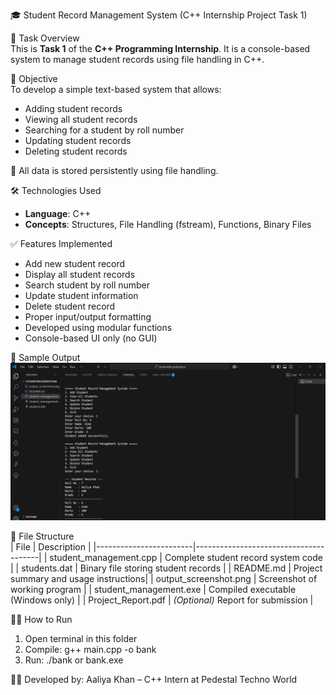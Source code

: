🎓 Student Record Management System (C++ Internship Project Task 1)

📌 Task Overview  
This is **Task 1** of the **C++ Programming Internship**. It is a console-based system to manage student records using file handling in C++.

🎯 Objective  
To develop a simple text-based system that allows:

- Adding student records  
- Viewing all student records  
- Searching for a student by roll number  
- Updating student records  
- Deleting student records  

📁 All data is stored persistently using file handling.

🛠️ Technologies Used  
- **Language**: C++  
- **Concepts**: Structures, File Handling (fstream), Functions, Binary Files  

✅ Features Implemented  
- Add new student record  
- Display all student records  
- Search student by roll number  
- Update student information  
- Delete student record  
- Proper input/output formatting  
- Developed using modular functions  
- Console-based UI only (no GUI)  

📸 Sample Output  
![Output Screenshot](output_sc.png)

📂 File Structure  
| File                   | Description                           |
|------------------------|---------------------------------------|
| student_management.cpp | Complete student record system code   |
| students.dat           | Binary file storing student records   |
| README.md              | Project summary and usage instructions|
| output_screenshot.png  | Screenshot of working program         |
| student_management.exe | Compiled executable (Windows only)    |
| Project_Report.pdf     | *(Optional)* Report for submission    |

👨‍💻 How to Run  
1. Open terminal in this folder
2. Compile: g++ main.cpp -o bank
3. Run: ./bank or bank.exe

🧑‍💻 Developed by: Aaliya Khan – C++ Intern at Pedestal Techno World
